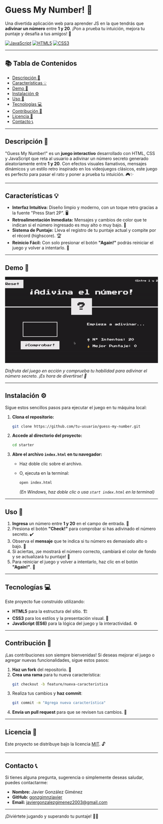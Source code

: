 # Guess My Number! 🎉

Una divertida aplicación web para aprender JS en la que tendrás que **adivinar un número** entre **1 y 20**. ¡Pon a prueba tu intuición, mejora tu puntaje y desafía a tus amigos! 🤩

[![JavaScript](https://img.shields.io/badge/JavaScript-ES6-yellow?style=flat&logo=javascript)](https://developer.mozilla.org/es/docs/Web/JavaScript)
[![HTML5](https://img.shields.io/badge/HTML5-5-orange?style=flat&logo=html5)](https://developer.mozilla.org/es/docs/Web/HTML/HTML5)
[![CSS3](https://img.shields.io/badge/CSS3-3-blue?style=flat&logo=css3)](https://developer.mozilla.org/es/docs/Web/CSS)

---

## 📚 Tabla de Contenidos

- [Descripción 📖](#descripción-)
- [Características 💡](#características-)
- [Demo 🎥](#demo-)
- [Instalación ⚙️](#instalación-)
- [Uso 🚀](#uso-)
- [Tecnologías 💻](#tecnologías-)
- [Contribución 🤝](#contribución-)
- [Licencia 📜](#licencia-)
- [Contacto 📞](#contacto-)

---

## Descripción 📖

"Guess My Number!" es un **juego interactivo** desarrollado con HTML, CSS y JavaScript que reta al usuario a adivinar un número secreto generado aleatoriamente entre **1 y 20**. Con efectos visuales llamativos, mensajes dinámicos y un estilo retro inspirado en los videojuegos clásicos, este juego es perfecto para pasar el rato y poner a prueba tu intuición. 🎮✨

---

## Características 💡

- **Interfaz Intuitiva:** Diseño limpio y moderno, con un toque retro gracias a la fuente "Press Start 2P". 🖥️
- **Retroalimentación Inmediata:** Mensajes y cambios de color que te indican si el número ingresado es muy alto o muy bajo. 🎯
- **Sistema de Puntaje:** Lleva el registro de tu puntaje actual y compite por el récord (highscore). 🏆
- **Reinicio Fácil:** Con solo presionar el botón **"Again!"** podrás reiniciar el juego y volver a intentarlo. 🔄

---

## Demo 🎥

![Captura de pantalla del juego](guessNumber.gif)

_Disfruta del juego en acción y comprueba tu habilidad para adivinar el número secreto. ¡Es hora de divertirse! 🎉_

---

## Instalación ⚙️

Sigue estos sencillos pasos para ejecutar el juego en tu máquina local:

1. **Clona el repositorio:**

    ```bash
    git clone https://github.com/tu-usuario/guess-my-number.git
    ```

2. **Accede al directorio del proyecto:**

    ```bash
    cd starter
    ```

3. **Abre el archivo `index.html` en tu navegador:**

    - Haz doble clic sobre el archivo.
    - O, ejecuta en la terminal:
    
      ```bash
      open index.html
      ```
      *_(En Windows, haz doble clic o usa `start index.html` en la terminal)_*

---

## Uso 🚀

1. **Ingresa** un número entre **1 y 20** en el campo de entrada. 🔢
2. Presiona el botón **"Check!"** para comprobar si has adivinado el número secreto. ✔️
3. Observa el **mensaje** que te indica si tu número es demasiado alto o bajo. 💬
4. Si aciertas, ¡se mostrará el número correcto, cambiará el color de fondo y se actualizará tu puntaje! 🎉
5. Para reiniciar el juego y volver a intentarlo, haz clic en el botón **"Again!"**. 🔄

---

## Tecnologías 💻

Este proyecto fue construido utilizando:

- **HTML5** para la estructura del sitio. 🏗️
- **CSS3** para los estilos y la presentación visual. 🎨
- **JavaScript (ES6)** para la lógica del juego y la interactividad. ⚙️

---

## Contribución 🤝

¡Las contribuciones son siempre bienvenidas! Si deseas mejorar el juego o agregar nuevas funcionalidades, sigue estos pasos:

1. **Haz un fork** del repositorio. 🍴
2. **Crea una rama** para tu nueva característica:
    ```bash
    git checkout -b feature/nueva-caracteristica
    ```
3. Realiza tus cambios y **haz commit**:
    ```bash
    git commit -m "Agrega nueva característica"
    ```
4. **Envía un pull request** para que se revisen tus cambios. 🚀

---

## Licencia 📜

Este proyecto se distribuye bajo la licencia [MIT](LICENSE). 🔓

---

## Contacto 📞

Si tienes alguna pregunta, sugerencia o simplemente deseas saludar, puedes contactarme:

- **Nombre:** Javier González Giménez  
- **GitHub:** [gonzgimnzjavier](https://github.com/gonzgimnzjavier)  
- **Email:** [javiergonzalezgimenez2003@gmail.com](mailto:javiergonzalezgimenez2003@gmail.com)

---

¡Diviértete jugando y superando tu puntaje! 🚀😄
